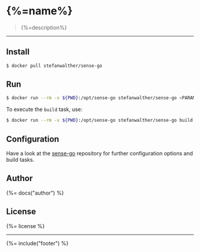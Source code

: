 # {%=name%}

> {%=description%}

---

## Install

```sh
$ docker pull stefanwalther/sense-go
```

## Run

```sh
$ docker run --rm -v ${PWD}:/opt/sense-go stefanwalther/sense-go <PARAMS>
```

To execute the `build` task, use:

```sh
$ docker run --rm -v ${PWD}:/opt/sense-go stefanwalther/sense-go build
```

## Configuration

Have a look at the [sense-go](https://github.com/stefanwalther/sense-go) repository for further configuration options and build tasks.


## Author
{%= docs("author") %}

## License
{%= license %}

***

{%= include("footer") %}